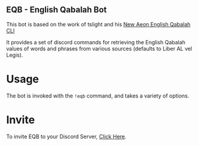 ## EQB - English Qabalah Bot

This bot is based on the work of tslight and his [New Aeon English Qabalah CLI](https://github.com/tslight/naeq) 

It provides a set of discord commands for retrieving the English Qabalah values of words and phrases from various sources (defaults to Liber AL vel Legis).

# Usage

The bot is invoked with the `!eqb` command, and takes a variety of options.

# Invite 

To invite EQB to your Discord Server, [Click Here](https://discord.com/oauth2/authorize?client_id=1123814132559380590&scope=bot&permissions=532576331840).



